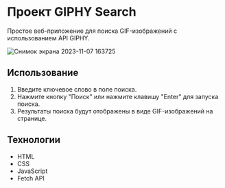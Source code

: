 # Проект GIPHY Search

Простое веб-приложение для поиска GIF-изображений с использованием API GIPHY.

![Снимок экрана 2023-11-07 163725](https://github.com/adri006/GIPHY_API/assets/121346054/333a9e10-445d-47a9-897e-eefb4cd9f998)

## Использование

1. Введите ключевое слово в поле поиска.
2. Нажмите кнопку "Поиск" или нажмите клавишу "Enter" для запуска поиска.
3. Результаты поиска будут отображены в виде GIF-изображений на странице.

## Технологии

- HTML
- CSS
- JavaScript
- Fetch API
